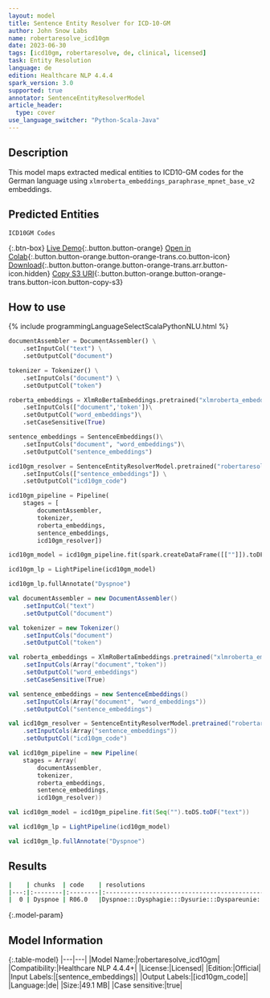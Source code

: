 ```yaml
---
layout: model
title: Sentence Entity Resolver for ICD-10-GM
author: John Snow Labs
name: robertaresolve_icd10gm
date: 2023-06-30
tags: [icd10gm, robertaresolve, de, clinical, licensed]
task: Entity Resolution
language: de
edition: Healthcare NLP 4.4.4
spark_version: 3.0
supported: true
annotator: SentenceEntityResolverModel
article_header:
  type: cover
use_language_switcher: "Python-Scala-Java"
---
```


## Description

This model maps extracted medical entities to ICD10-GM codes for the German language using `xlmroberta_embeddings_paraphrase_mpnet_base_v2` embeddings.

## Predicted Entities

`ICD10GM Codes`

{:.btn-box}
[Live Demo](https://demo.johnsnowlabs.com/healthcare/ER_ICD10_GM_DE/){:.button.button-orange}
[Open in Colab](https://colab.research.google.com/github/JohnSnowLabs/spark-nlp-workshop/blob/master/tutorials/streamlit_notebooks/healthcare/ER_ICD10_GM_DE.ipynb){:.button.button-orange.button-orange-trans.co.button-icon}
[Download](https://s3.amazonaws.com/auxdata.johnsnowlabs.com/clinical/models/robertaresolve_icd10gm_de_4.4.4_3.0_1688102195448.zip){:.button.button-orange.button-orange-trans.arr.button-icon.hidden}
[Copy S3 URI](s3://auxdata.johnsnowlabs.com/clinical/models/robertaresolve_icd10gm_de_4.4.4_3.0_1688102195448.zip){:.button.button-orange.button-orange-trans.button-icon.button-copy-s3}

## How to use



<div class="tabs-box" markdown="1">
{% include programmingLanguageSelectScalaPythonNLU.html %}
  
```python
documentAssembler = DocumentAssembler() \
    .setInputCol("text") \
    .setOutputCol("document")

tokenizer = Tokenizer() \
    .setInputCols("document") \
    .setOutputCol("token")

roberta_embeddings = XlmRoBertaEmbeddings.pretrained("xlmroberta_embeddings_paraphrase_mpnet_base_v2", "xx")\
    .setInputCols(["document",'token'])\
    .setOutputCol("word_embeddings")\
    .setCaseSensitive(True)

sentence_embeddings = SentenceEmbeddings()\
    .setInputCols("document", "word_embeddings")\
    .setOutputCol("sentence_embeddings")

icd10gm_resolver = SentenceEntityResolverModel.pretrained("robertaresolve_icd10gm", "de", "clinical/models") \
    .setInputCols(["sentence_embeddings"]) \
    .setOutputCol("icd10gm_code")

icd10gm_pipeline = Pipeline(
    stages = [
        documentAssembler,
        tokenizer,
        roberta_embeddings,
        sentence_embeddings,
        icd10gm_resolver])

icd10gm_model = icd10gm_pipeline.fit(spark.createDataFrame([[""]]).toDF("text"))

icd10gm_lp = LightPipeline(icd10gm_model)

icd10gm_lp.fullAnnotate("Dyspnoe")
```
```scala
val documentAssembler = new DocumentAssembler()
    .setInputCol("text")
    .setOutputCol("document")

val tokenizer = new Tokenizer()
    .setInputCols("document")
    .setOutputCol("token")

val roberta_embeddings = XlmRoBertaEmbeddings.pretrained("xlmroberta_embeddings_paraphrase_mpnet_base_v2", "xx")
    .setInputCols(Array("document","token"))
    .setOutputCol("word_embeddings")
    .setCaseSensitive(True)

val sentence_embeddings = new SentenceEmbeddings()
    .setInputCols(Array("document", "word_embeddings"))
    .setOutputCol("sentence_embeddings")

val icd10gm_resolver = SentenceEntityResolverModel.pretrained("robertaresolve_icd10gm", "de", "clinical/models")
    .setInputCols(Array("sentence_embeddings"))
    .setOutputCol("icd10gm_code")

val icd10gm_pipeline = new Pipeline(
    stages = Array(
        documentAssembler,
        tokenizer,
        roberta_embeddings,
        sentence_embeddings,
        icd10gm_resolver))

val icd10gm_model = icd10gm_pipeline.fit(Seq("").toDS.toDF("text"))

val icd10gm_lp = LightPipeline(icd10gm_model)

val icd10gm_lp.fullAnnotate("Dyspnoe")
```
</div>

## Results

```bash
|    | chunks  | code    | resolutions                                                            | all_codes                                       | all_distances                                             |
|---:|:--------|:--------|:----------------------------------------------------------------------:|------------------------------------------------:|:----------------------------------------------------------|
|  0 | Dyspnoe | R06.0   |Dyspnoe:::Dysphagie:::Dysurie:::Dyspareunie:::Dysthymia:::Dystonie:::...| R06.0:::R13:::R30.0:::N94.1:::F34.1:::G24:::... | 0.0000:::1.0966:::1.1766:::1.2127:::1.2228:::1.3126:::... |
```

{:.model-param}
## Model Information

{:.table-model}
|---|---|
|Model Name:|robertaresolve_icd10gm|
|Compatibility:|Healthcare NLP 4.4.4+|
|License:|Licensed|
|Edition:|Official|
|Input Labels:|[sentence_embeddings]|
|Output Labels:|[icd10gm_code]|
|Language:|de|
|Size:|49.1 MB|
|Case sensitive:|true|
